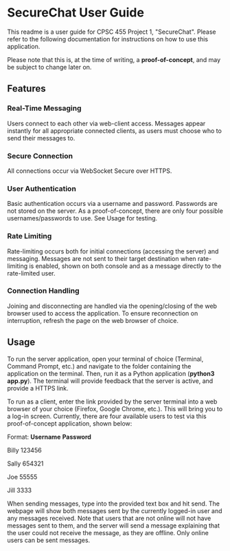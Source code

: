 # SecureChat User Guide
This readme is a user guide for CPSC 455 Project 1, "SecureChat". Please refer to the following documentation for instructions on how to use this application.

Please note that this is, at the time of writing, a **proof-of-concept**, and may be subject to change later on. 

## Features
### Real-Time Messaging
Users connect to each other via web-client access. Messages appear instantly for all appropriate connected clients, as users must choose who to send their messages to.

### Secure Connection
All connections occur via WebSocket Secure over HTTPS.

### User Authentication
Basic authentication occurs via a username and password. Passwords are not stored on the server. As a proof-of-concept, there are only four possible usernames/passwords to use. See Usage for testing.

### Rate Limiting
Rate-limiting occurs both for initial connections (accessing the server) and messaging. Messages are not sent to their target destination when rate-limiting is enabled, shown on both console and as a message directly to the rate-limited user.

### Connection Handling
Joining and disconnecting are handled via the opening/closing of the web browser used to access the application. To ensure reconnection on interruption, refresh the page on the web browser of choice.

##  Usage
To run the server application, open your terminal of choice (Terminal, Command Prompt, etc.) and navigate to the folder containing the application on the terminal. Then, run it as a Python application (**python3 app.py**). The terminal will provide feedback that the server is active, and provide a HTTPS link.

To run as a client, enter the link provided by the server terminal into a web browser of your choice (Firefox, Google Chrome, etc.). This will bring you to a log-in screen. Currently, there are four available users to test via this proof-of-concept application, shown below:

Format: __Username__				__Password__

Billy								123456

Sally								654321

Joe									55555

Jill								3333

When sending messages, type into the provided text box and hit send. The webpage will show both messages sent by the currently logged-in user and any messages received. Note that users that are not online will not have messages sent to them, and the server will send a message explaining that the user could not receive the message, as they are offline. Only online users can be sent messages.
